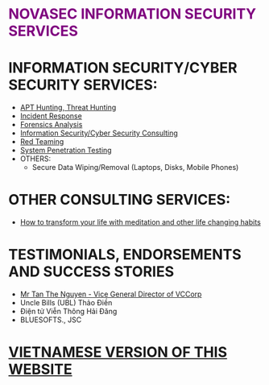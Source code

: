 # <span style="color:purple">NOVASEC INFORMATION SECURITY SERVICES</span>

# INFORMATION SECURITY/CYBER SECURITY SERVICES:
* [APT Hunting, Threat Hunting](https://novasec.vn/service/Threat_Hunting)
* [Incident Response](https://novasec.vn/service/Incident_Response_Forensics)
* [Forensics Analysis]()
* [Information Security/Cyber Security Consulting]()
* [Red Teaming]()
* [System Penetration Testing]()
* OTHERS:
  * Secure Data Wiping/Removal (Laptops, Disks, Mobile Phones)

# OTHER CONSULTING SERVICES:
* [How to transform your life with meditation and other life changing habits]()

# TESTIMONIALS, ENDORSEMENTS AND SUCCESS STORIES
* [Mr Tan The Nguyen - Vice General Director of VCCorp](https://www.slideshare.net/slideshow/embed_code/key/AGjVNZ4vKbPLxT)
* Uncle Bills (UBL) Thảo Điền
* Điện tử Viễn Thông Hải Đăng
* BLUESOFTS., JSC

# [VIETNAMESE VERSION OF THIS WEBSITE](https://novasec.vn/VN)
